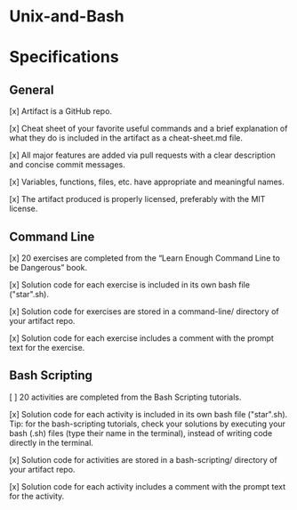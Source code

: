 # Unix-and-Bash

Specifications
===

General
---

 [x] Artifact is a GitHub repo.

 [x] Cheat sheet of your favorite useful commands and a brief explanation of what they do is included in the artifact as a cheat-sheet.md file.

 [x] All major features are added via pull requests with a clear description and concise commit messages.

 [x] Variables, functions, files, etc. have appropriate and meaningful names.

 [x] The artifact produced is properly licensed, preferably with the MIT license.

Command Line
---

 [x] 20 exercises are completed from the “Learn Enough Command Line to be Dangerous” book.

 [x] Solution code for each exercise is included in its own bash file ("star".sh).

 [x] Solution code for exercises are stored in a command-line/ directory of your artifact repo.

 [x] Solution code for each exercise includes a comment with the prompt text for the exercise.

Bash Scripting
---

 [ ] 20 activities are completed from the Bash Scripting tutorials.

 [x] Solution code for each activity is included in its own bash file ("star".sh). Tip: for the bash-scripting tutorials, check your solutions by executing your bash (.sh) files (type their name in the terminal), instead of writing code directly in the terminal.

 [x] Solution code for activities are stored in a bash-scripting/ directory of your artifact repo.

 [x] Solution code for each activity includes a comment with the prompt text for the activity.
